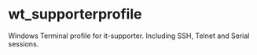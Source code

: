 # wt_supporterprofile
Windows Terminal profile for it-supporter. Including SSH, Telnet and Serial sessions.


